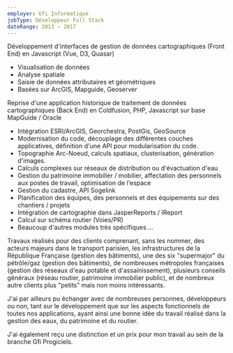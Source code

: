 ```yaml
---
employer: Gfi Informatique
jobType: Développeur Full Stack
dateRange: 2013 – 2017
---
```


Développement d'interfaces de gestion de données cartographiques (Front
End) en Javascript (Vue, D3, Quasar)

- Visualisation de données
- Analyse spatiale
- Saisie de données attributaires et géométriques
- Basées sur ArcGIS, Mapguide, Geoserver

Reprise d'une application historique de traitement de données cartographiques
(Back End) en Coldfusion, PHP, Javascript sur base MapGuide / Oracle

- Intégration ESRI/ArcGIS, Georchestra, PostGis, GeoSource
- Modernisation du code, découplage des différentes couches applicatives,
définition d'une API pour modularisation du code.
- Topographie Arc-Noeud, calculs spatiaux, clusterisation, génération
d'images.
- Calculs complexes sur réseaux de distribution ou d'évactuation d'eau
- Gestion du patrimoine immobilier / mobilier, affectation des personnels aux
postes de travail, optimisation de l'espace
- Gestion du cadastre, API Sogelink
- Planification des équipes, des personnels et des équipements sur des
chantiers / projets
- Intégration de cartographie dans JasperReports / IReport
- Calcul sur schéma routier (Voies/PR)
- Beaucoup d'autres modules très spécifiques ...

Travaux réalisés pour des clients comprenant, sans les nommer, des acteurs
majeurs dans le transport parisien, les infrastructures de la République
Française (gestion des bâtiments), une des six "supermajor" du pétrôle/gaz
(gestion des bâtiments), de nombreuses métropoles françaises (gestion des
réseaux d'eau potable et d'assainissement), plusieurs conseils généraux
(réseau routier, patrimoine immobilier public), et de nombreux autre clients
plus "petits" mais non moins intéressants.

J'ai par ailleurs pu échanger avec de nombreuses personnes, développeurs ou
non, tant sur le développement que sur les aspects fonctionnels de toutes nos
applications, ayant ainsi une bonne idée du travail réalisé dans la gestion des
eaux, du patrimoine et du routier.

J'ai également reçu une distinction et un prix pour mon travail au sein de la
branche Gfi Progiciels.
